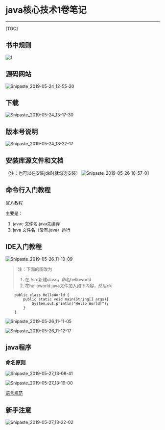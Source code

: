 # java核心技术1卷笔记
---
[TOC]


## 书中规则
![1](./src/1.png)


## 源码网站
![Snipaste_2019-05-24_12-55-20](./src/Snipaste_2019-05-24_12-55-20.png)



## 下载

![Snipaste_2019-05-24_13-17-30](./src/Snipaste_2019-05-24_13-17-30.png)



## 版本号说明

![Snipaste_2019-05-24_13-22-17](./src/Snipaste_2019-05-24_13-22-17.png)




## 安装库源文件和文档
（注：也可以在安装jdk时就勾选安装）
![Snipaste_2019-05-26_10-57-01](./src/Snipaste_2019-05-26_10-57-01.png)



## 命令行入门教程
[官方教程](https://docs.oracle.com/javase/tutorial/getStarted/cupojava/win32.html)

主要是：

1. javac 文件名.java先编译
2. java 文件名（没有.java）运行


## IDE入门教程

![Snipaste_2019-05-26_11-10-09](./src/Snipaste_2019-05-26_11-10-09.png)

>注：下面的图改为
>1. 在./src新建class，命名helloworld
>2. 在helloworld.java文件加入如下内容，然后ok
```
    public class HelloWorld {
        public static void main(String[] args){
            System.out.println("Hello World!");
        }
    }
```
![Snipaste_2019-05-26_11-11-05](./src/Snipaste_2019-05-26_11-11-05.png)

![Snipaste_2019-05-26_11-12-17](./src/Snipaste_2019-05-26_11-12-17.png)



## java程序
### 命名原则

![Snipaste_2019-05-27_13-08-41](./src/Snipaste_2019-05-27_13-08-41.png)

![Snipaste_2019-05-27_13-19-00](./src/Snipaste_2019-05-27_13-19-00.png)

[语言规范](https://docs.oracle.com/javase/specs/)

## 新手注意

![Snipaste_2019-05-27_13-22-02](./src/Snipaste_2019-05-27_13-22-02.png)

